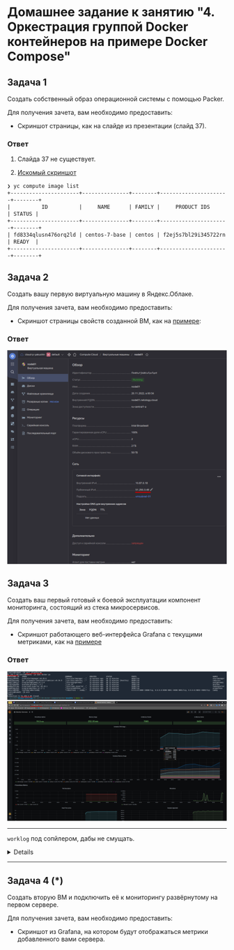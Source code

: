 # Домашнее задание к занятию "4. Оркестрация группой Docker контейнеров на примере Docker Compose"

## Задача 1

Создать собственный образ операционной системы с помощью Packer.

Для получения зачета, вам необходимо предоставить:
- Скриншот страницы, как на слайде из презентации (слайд 37).

### Ответ
1. Слайда 37 не существует.

2. [Искомый скриншот](img/packer-image.png)

```shell
❯ yc compute image list
+----------------------+---------------+--------+----------------------+--------+
|          ID          |     NAME      | FAMILY |     PRODUCT IDS      | STATUS |
+----------------------+---------------+--------+----------------------+--------+
| fd8334qlusn476orq2ld | centos-7-base | centos | f2ej5s7bl29i345722rn | READY  |
+----------------------+---------------+--------+----------------------+--------+
```

## Задача 2

Создать вашу первую виртуальную машину в Яндекс.Облаке.

Для получения зачета, вам необходимо предоставить:
- Скриншот страницы свойств созданной ВМ, как на [примере](assets/yc_01.png):

### Ответ
![скриншот](./img/vm.png)

## Задача 3

Создать ваш первый готовый к боевой эксплуатации компонент мониторинга, состоящий из стека микросервисов.

Для получения зачета, вам необходимо предоставить:
- Скриншот работающего веб-интерфейса Grafana с текущими метриками, как на [примере](assets/yc_02.png)

### Ответ
![скриншот](./img/node1.png)
![скриншот](./img/web.png)

---
`worklog` под сопйлером, дабы не смущать.
<details>

- Поставил себе zsh на хостмашину (Mint 21 Cinnamon)<br> 
- Оставил пока на ней git ansible vagrant vbox<br>
- docker + compose поднимаются внутри vbox, ибо нет уверенности, что далее "вот-это-всё" потребуется на хостмашине.
- опять на хост. установить packer методом репозитория не вышло.  установил бинарник.
- опять на хост. установить terraform методом репозитория не вышло.  установил бинарник.
  - сделать так чтоб не ругалось при ините
```
terraform {
  required_providers {
    yandex = {
      source = "yandex-cloud/yandex"
    }
  }
}
```

и еще нужно создать `nano ~/.terraformrc` <br>
про подробности в [избе читальне](https://cloud.yandex.com/en/docs/tutorials/infrastructure-management/terraform-quickstart)
```shell
provider_installation {
  network_mirror {
    url = "https://terraform-mirror.yandexcloud.net/"
    include = ["registry.terraform.io/*/*"]
  }
  direct {
    exclude = ["registry.terraform.io/*/*"]
  }
}
```

- вот где-то тут сдох пк вместе с пачкой невыполненных пушей
- делаем всё заново
- Ansible - не будет работать пока мы форсированно не укажем на кфг
```shell
export ANSIBLE_CONFIG=/mnt/hgfs/GIT/devops-netology/05-virt-04-docker-compose/worker/ansible/ansible.cfg
```

</details>

---

## Задача 4 (*)

Создать вторую ВМ и подключить её к мониторингу развёрнутому на первом сервере.

Для получения зачета, вам необходимо предоставить:
- Скриншот из Grafana, на котором будут отображаться метрики добавленного вами сервера.

